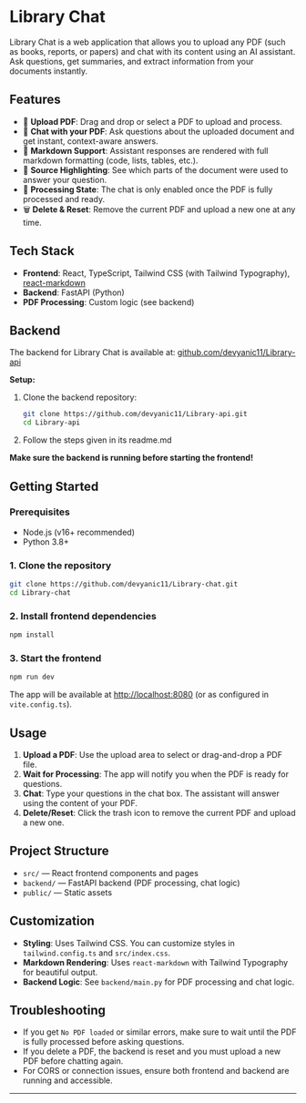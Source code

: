 # Library Chat

Library Chat is a web application that allows you to upload any PDF (such as books, reports, or papers) and chat with its content using an AI assistant. Ask questions, get summaries, and extract information from your documents instantly.

## Features

- 📄 **Upload PDF**: Drag and drop or select a PDF to upload and process.
- 💬 **Chat with your PDF**: Ask questions about the uploaded document and get instant, context-aware answers.
- 📝 **Markdown Support**: Assistant responses are rendered with full markdown formatting (code, lists, tables, etc.).
- 🔗 **Source Highlighting**: See which parts of the document were used to answer your question.
- 🚦 **Processing State**: The chat is only enabled once the PDF is fully processed and ready.
- 🗑️ **Delete & Reset**: Remove the current PDF and upload a new one at any time.

## Tech Stack

- **Frontend**: React, TypeScript, Tailwind CSS (with Tailwind Typography), [react-markdown](https://github.com/remarkjs/react-markdown)
- **Backend**: FastAPI (Python)
- **PDF Processing**: Custom logic (see backend)

## Backend

The backend for Library Chat is available at:
[github.com/devyanic11/Library-api](https://github.com/devyanic11/Library-api)

**Setup:**
1. Clone the backend repository:
   ```bash
   git clone https://github.com/devyanic11/Library-api.git
   cd Library-api
   ```
2. Follow the steps given in its readme.md

**Make sure the backend is running before starting the frontend!**

## Getting Started

### Prerequisites
- Node.js (v16+ recommended)
- Python 3.8+

### 1. Clone the repository
```bash
git clone https://github.com/devyanic11/Library-chat.git
cd Library-chat
```

### 2. Install frontend dependencies
```bash
npm install
```

### 3. Start the frontend
```bash
npm run dev
```

The app will be available at [http://localhost:8080](http://localhost:8080) (or as configured in `vite.config.ts`).

## Usage
1. **Upload a PDF**: Use the upload area to select or drag-and-drop a PDF file.
2. **Wait for Processing**: The app will notify you when the PDF is ready for questions.
3. **Chat**: Type your questions in the chat box. The assistant will answer using the content of your PDF.
4. **Delete/Reset**: Click the trash icon to remove the current PDF and upload a new one.

## Project Structure
- `src/` — React frontend components and pages
- `backend/` — FastAPI backend (PDF processing, chat logic)
- `public/` — Static assets

## Customization
- **Styling**: Uses Tailwind CSS. You can customize styles in `tailwind.config.ts` and `src/index.css`.
- **Markdown Rendering**: Uses `react-markdown` with Tailwind Typography for beautiful output.
- **Backend Logic**: See `backend/main.py` for PDF processing and chat logic.

## Troubleshooting
- If you get `No PDF loaded` or similar errors, make sure to wait until the PDF is fully processed before asking questions.
- If you delete a PDF, the backend is reset and you must upload a new PDF before chatting again.
- For CORS or connection issues, ensure both frontend and backend are running and accessible.


---

